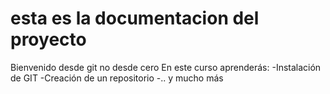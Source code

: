 # esta es la documentacion del proyecto

Bienvenido desde git no desde cero
En este curso aprenderás:
-Instalación de GIT 
-Creación de un repositorio
-.. y mucho más